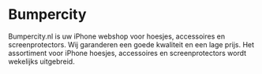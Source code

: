 Bumpercity
==========

Bumpercity.nl is uw iPhone webshop voor hoesjes, accessoires en screenprotectors.  Wij garanderen een goede kwaliteit en een lage prijs. Het assortiment voor iPhone hoesjes, accessoires en screenprotectors wordt wekelijks uitgebreid. 
